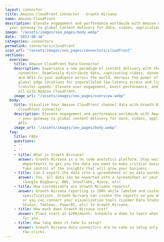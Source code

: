 ```yaml
---
layout: connector
title: Amazon CloudFront Connector - Growth Nirvana
name: Amazon CloudFront
description: Elevate engagement and performance worldwide with Amazon CloudFront –
  your gateway to global content delivery for data, videos, applications, and APIs.
image: "/assets/images/seo_pages/body.webp"
date: '2023-08-18'
categories: connectors
permalink: connectors/cloudfront
icon_url: "/assets/images/seo_pages/connectors/cloudfront"
sections:
  overview:
    title: Amazon CloudFront Data Connector
    description: Experience a new paradigm of content delivery with the Amazon CloudFront
      connector. Seamlessly distribute data, captivating videos, dynamic applications,
      and APIs to your audience across the world. Harness the power of our cutting-edge
      global edge locations for unparalleled low-latency access and lightning-fast
      transfer speeds. Elevate user engagement, boost performance, and ensure security,
      all with Amazon CloudFront.
    image_url: "/assets/images/seo_pages/overview.webp"
  body:
    title: Visualize Your Amazon CloudFront channel data with Growth Nirvana's Amazon
      CloudFront Connector
    description: Elevate engagement and performance worldwide with Amazon CloudFront
      – your gateway to global content delivery for data, videos, applications, and
      APIs.
    image_url: "/assets/images/seo_pages/body.webp"
  faq:
    title: FAQs
    questions:
    - ''
    - ''
    - title: What is Growth Nirvana?
      answer: Growth Nirvana is a no code analytics platform. Stop waiting for other
        departments to get you the data you need to make critical business decisions.
        Take control of the insights that will grow your business.
    - title: Can I export the data into a spreadsheet or my data warehouse?
      answer: Yes, all data can be exported into a spreadsheet or your data warehouse
        (Google BigQuery, AWS, Snowflake, Azure, etc)
    - title: How customizable are Growth Nirvana reports?
      answer: Growth Nirvana reporting is 100% white labeled and customized to your
        specifications. Growth Nirvana can create the reports so you don’t have to
        or you can connect your visualization tools (Looker Data Studio/Google Data
        Studio, Tableau, PowerBI, etc) to Growth Nirvana.
    - title: How much does Growth Nirvana cost?
      answer: Plans start at $200/month. Schedule a demo to learn what plan is best
        for you.
    - title: How long does it take to setup?
      answer: Growth Nirvana data connectors are no code so setup only requires a
        few clicks.
---
```

